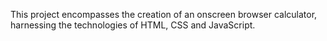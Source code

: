 This project encompasses the creation of an onscreen browser calculator, harnessing the technologies of HTML, CSS and JavaScript.
